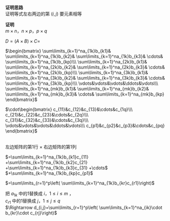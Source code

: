 **证明思路**    
证明等式左右两边的第 $(i,j)$ 要元素相等    
    
**证明**    
 $m\times n， n\times p， p\times q$     
    
 $D=(A\times B)\times C=$     
    
 $\begin{bmatrix}    
\sum\limits_{k=1}^na_{1k}b_{k1}&    
\sum\limits_{k=1}^na_{1k}b_{k2}&    
\sum\limits_{k=1}^na_{1k}b_{k3}&    
\cdots&    
\sum\limits_{k=1}^na_{1k}b_{kp}\\\     
\sum\limits_{k=1}^na_{2k}b_{k1}&    
\sum\limits_{k=1}^na_{2k}b_{k2}&    
\sum\limits_{k=1}^na_{2k}b_{k3}&    
\cdots&    
\sum\limits_{k=1}^na_{2k}b_{kp}\\\     
\sum\limits_{k=1}^na_{3k}b_{k1}&    
\sum\limits_{k=1}^na_{3k}b_{k2}&    
\sum\limits_{k=1}^na_{3k}b_{k3}&    
\cdots&    
\sum\limits_{k=1}^na_{3k}b_{kp}\\\     
\vdots&\vdots&\vdots&\ddots&\vdots\\\     
\sum\limits_{k=1}^na_{mk}b_{k1}&    
\sum\limits_{k=1}^na_{mk}b_{k2}&    
\sum\limits_{k=1}^na_{mk}b_{k3}&    
\cdots&    
\sum\limits_{k=1}^na_{mk}b_{kp}    
\end{bmatrix}$     
    
 $\cdot\begin{bmatrix}    
c_{11}&c_{12}&c_{13}&\cdots&c_{1q}\\\     
c_{21}&c_{22}&c_{23}&\cdots&c_{2q}\\\     
c_{31}&c_{32}&c_{33}&\cdots&c_{3q}\\\     
\vdots&\vdots&\vdots&\ddots&\vdots\\\     
c_{p1}&c_{p2}&c_{p3}&\cdots&c_{pq}    
\end{bmatrix}$ <br/><br/>    
    
左边矩阵的第1行 $\times$ 右边矩阵的第1列    
    
 $=\sum\limits_{k=1}^na_{1k}b_{k1}c_{11}    
+\sum\limits_{k=1}^na_{1k}b_{k2}c_{21}    
+\sum\limits_{k=1}^na_{1k}b_{k3}c_{31}    
+\cdots$     
 $+\sum\limits_{k=1}^na_{1k}b_{kp}c_{p1}$     
    
 $=\sum\limits_{r=1}^p\left(    
\sum\limits_{k=1}^na_{1k}b_{kr}c_{r1}\right)$     
    
把 $a_{1k}$ 中的1替换成 $i，1\le i\le m$ ，    
 $c_{r1}$ 中的1替换成 $j，1\le j\le q$     
 $\Rightarrow d_{i,j}=\sum\limits_{r=1}^p\left(    
\sum\limits_{k=1}^na_{ik}\cdot    
b_{kr}\cdot c_{rj}\right)$     
